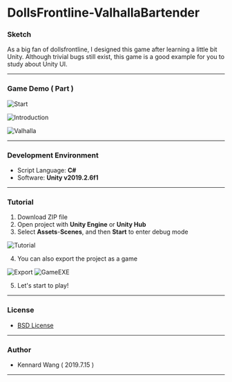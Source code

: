 # DollsFrontline-ValhallaBartender
### Sketch
As a big fan of dollsfrontline, I designed this game after learning a little bit Unity. Although trivial bugs still exist, this game is a good example for you to study about Unity UI.

------
### Game Demo ( Part )
![Start](https://kennardwang.github.io/ImageSource/Project/ValhallaStart.png)

![Introduction](https://kennardwang.github.io/ImageSource/Project/ValhallaIntroduction.png)

![Valhalla](https://kennardwang.github.io/ImageSource/Project/Valhalla.png)

------
### Development Environment
+ Script Language: **C#**
+ Software: **Unity v2019.2.6f1**
------
### Tutorial
1. Download ZIP file
2. Open project with **Unity Engine** or **Unity Hub**
3. Select **Assets**-**Scenes**, and then **Start** to enter debug mode

![Tutorial](https://kennardwang.github.io/ImageSource/Project/ValhallaTutorial.png)

4. You can also export the project as a game  

![Export](https://kennardwang.github.io/ImageSource/Project/ValhallaTutorial2.png)
![GameEXE](https://kennardwang.github.io/ImageSource/Project/ValhallaTutorial3.png)

5. Let's start to play!

------
### License
+ [BSD License](https://github.com/KennardWang/DollsFrontline-ValhallaBartender/blob/master/LICENSE)
------
### Author
+ Kennard Wang ( 2019.7.15 )
------

